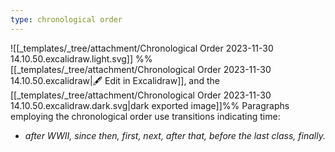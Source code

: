 ```yaml
---
type: chronological order
---
```

![[_templates/_tree/attachment/Chronological Order 2023-11-30 14.10.50.excalidraw.light.svg]]
%%[[_templates/_tree/attachment/Chronological Order 2023-11-30 14.10.50.excalidraw|🖋 Edit in Excalidraw]], and the [[_templates/_tree/attachment/Chronological Order 2023-11-30 14.10.50.excalidraw.dark.svg|dark exported image]]%%
Paragraphs employing the chronological order use transitions indicating time: 
- _after WWII, since then, first, next, after that, before the last class, finally._